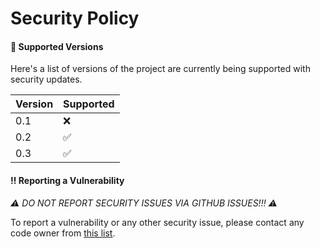 # Security Policy

#### 📜 Supported Versions

Here's a list of versions of the project are
currently being supported with security updates.


| Version | Supported |
| ------- | --------- |
| 0.1     | ❌        |
| 0.2     | ✅        |
| 0.3     | ✅        |

#### ‼️ Reporting a Vulnerability

*⚠️ DO NOT REPORT SECURITY ISSUES VIA GITHUB ISSUES!!! ⚠️*

To report a vulnerability or any other security issue, please contact any code owner from [this list](https://github.com/statloc/core/blob/master/.github/CODEOWNERS).
